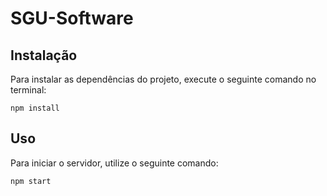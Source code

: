 # SGU-Software


## Instalação

Para instalar as dependências do projeto, execute o seguinte comando no terminal:

```
npm install
```

## Uso

Para iniciar o servidor, utilize o seguinte comando:

```
npm start
```